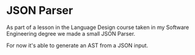 # JSON Parser
 As part of a lesson in the Language Design course taken in my Software Engineering degree we made a small JSON Parser.
 
 For now it's able to generate an AST from a JSON input.